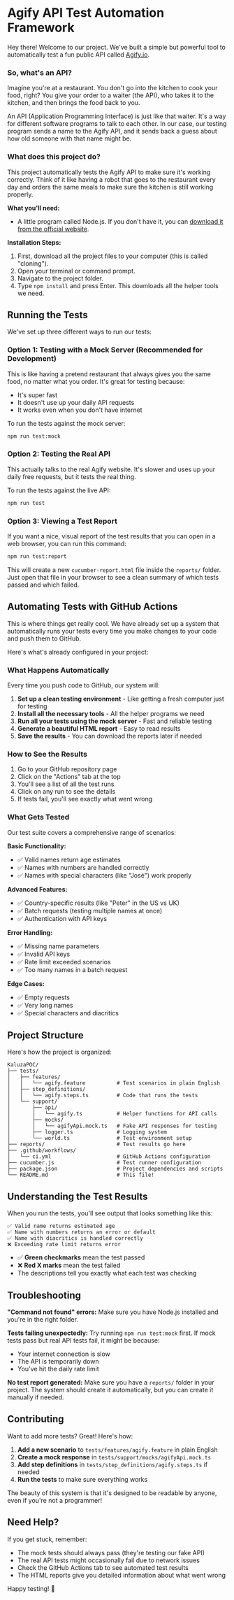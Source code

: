 # Agify API Test Automation Framework

Hey there! Welcome to our project. We've built a simple but powerful tool to automatically test a fun public API called [Agify.io](https://agify.io/documentation).

### So, what's an API?

Imagine you're at a restaurant. You don't go into the kitchen to cook your food, right? You give your order to a waiter (the API), who takes it to the kitchen, and then brings the food back to you.

An API (Application Programming Interface) is just like that waiter. It's a way for different software programs to talk to each other. In our case, our testing program sends a name to the Agify API, and it sends back a guess about how old someone with that name might be.

### What does this project do?

This project automatically tests the Agify API to make sure it's working correctly. Think of it like having a robot that goes to the restaurant every day and orders the same meals to make sure the kitchen is still working properly.

**What you'll need:**
* A little program called Node.js. If you don't have it, you can [download it from the official website](https://nodejs.org/).

**Installation Steps:**

1. First, download all the project files to your computer (this is called "cloning").
2. Open your terminal or command prompt.
3. Navigate to the project folder.
4. Type `npm install` and press Enter. This downloads all the helper tools we need.

## Running the Tests

We've set up three different ways to run our tests:

### Option 1: Testing with a Mock Server (Recommended for Development)

This is like having a pretend restaurant that always gives you the same food, no matter what you order. It's great for testing because:
- It's super fast
- It doesn't use up your daily API requests
- It works even when you don't have internet

To run the tests against the mock server:

```bash
npm run test:mock
```

### Option 2: Testing the Real API

This actually talks to the real Agify website. It's slower and uses up your daily free requests, but it tests the real thing.

To run the tests against the live API:

```bash
npm run test
```

### Option 3: Viewing a Test Report

If you want a nice, visual report of the test results that you can open in a web browser, you can run this command:

```bash
npm run test:report
```

This will create a new `cucumber-report.html` file inside the `reports/` folder. Just open that file in your browser to see a clean summary of which tests passed and which failed.

## Automating Tests with GitHub Actions

This is where things get really cool. We have already set up a system that automatically runs your tests every time you make changes to your code and push them to GitHub.

Here's what's already configured in your project:

### What Happens Automatically

Every time you push code to GitHub, our system will:
1. **Set up a clean testing environment** - Like getting a fresh computer just for testing
2. **Install all the necessary tools** - All the helper programs we need
3. **Run all your tests using the mock server** - Fast and reliable testing
4. **Generate a beautiful HTML report** - Easy to read results
5. **Save the results** - You can download the reports later if needed

### How to See the Results

1. Go to your GitHub repository page
2. Click on the "Actions" tab at the top
3. You'll see a list of all the test runs
4. Click on any run to see the details
5. If tests fail, you'll see exactly what went wrong

### What Gets Tested

Our test suite covers a comprehensive range of scenarios:

**Basic Functionality:**
- ✅ Valid names return age estimates
- ✅ Names with numbers are handled correctly
- ✅ Names with special characters (like "José") work properly

**Advanced Features:**
- ✅ Country-specific results (like "Peter" in the US vs UK)
- ✅ Batch requests (testing multiple names at once)
- ✅ Authentication with API keys

**Error Handling:**
- ✅ Missing name parameters
- ✅ Invalid API keys
- ✅ Rate limit exceeded scenarios
- ✅ Too many names in a batch request

**Edge Cases:**
- ✅ Empty requests
- ✅ Very long names
- ✅ Special characters and diacritics

## Project Structure

Here's how the project is organized:

```
KaluzaPOC/
├── tests/
│   ├── features/
│   │   └── agify.feature          # Test scenarios in plain English
│   ├── step_definitions/
│   │   └── agify.steps.ts         # Code that runs the tests
│   └── support/
│       ├── api/
│       │   └── agify.ts           # Helper functions for API calls
│       ├── mocks/
│       │   └── agifyApi.mock.ts   # Fake API responses for testing
│       ├── logger.ts              # Logging system
│       └── world.ts               # Test environment setup
├── reports/                       # Test results go here
├── .github/workflows/
│   └── ci.yml                     # GitHub Actions configuration
├── cucumber.js                    # Test runner configuration
├── package.json                   # Project dependencies and scripts
└── README.md                      # This file!
```

## Understanding the Test Results

When you run the tests, you'll see output that looks something like this:

```
✅ Valid name returns estimated age
✅ Name with numbers returns an error or default
✅ Name with diacritics is handled correctly
❌ Exceeding rate limit returns error
```

- ✅ **Green checkmarks** mean the test passed
- ❌ **Red X marks** mean the test failed
- The descriptions tell you exactly what each test was checking

## Troubleshooting

**"Command not found" errors:** Make sure you have Node.js installed and you're in the right folder.

**Tests failing unexpectedly:** Try running `npm run test:mock` first. If mock tests pass but real API tests fail, it might be because:
- Your internet connection is slow
- The API is temporarily down
- You've hit the daily rate limit

**No test report generated:** Make sure you have a `reports/` folder in your project. The system should create it automatically, but you can create it manually if needed.

## Contributing

Want to add more tests? Great! Here's how:

1. **Add a new scenario** to `tests/features/agify.feature` in plain English
2. **Create a mock response** in `tests/support/mocks/agifyApi.mock.ts` 
3. **Add step definitions** in `tests/step_definitions/agify.steps.ts` if needed
4. **Run the tests** to make sure everything works

The beauty of this system is that it's designed to be readable by anyone, even if you're not a programmer!

## Need Help?

If you get stuck, remember:
- The mock tests should always pass (they're testing our fake API)
- The real API tests might occasionally fail due to network issues
- Check the GitHub Actions tab to see automated test results
- The HTML reports give you detailed information about what went wrong

Happy testing! 🚀

